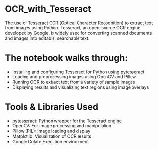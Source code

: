 # OCR_with_Tesseract
The use of Tesseract OCR (Optical Character Recognition) to extract text from images using Python. Tesseract, an open-source OCR engine developed by Google, is widely used for converting scanned documents and images into editable, searchable text.

# The notebook walks through:
- Installing and configuring Tesseract for Python using pytesseract
- Loading and preprocessing images using OpenCV and Pillow
- Running OCR to extract text from a variety of sample images
- Displaying results and visualizing text regions using image overlays

# Tools & Libraries Used
- pytesseract: Python wrapper for the Tesseract engine
- OpenCV: For image processing and manipulation
- Pillow (PIL): Image loading and display
- Matplotlib: Visualization of OCR results
- Google Colab: Execution environment
